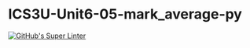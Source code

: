 # ICS3U-Unit6-05-mark_average-py


[![GitHub's Super Linter](https://github.com/Rohnin-Barrette/ICS3U-Unit6-05-mark_average-py/workflows/GitHub's%20Super%20Linter/badge.svg)](https://github.com/Rohnin-Barrette/ICS3U-Unit6-05-mark_average-py/actions)
